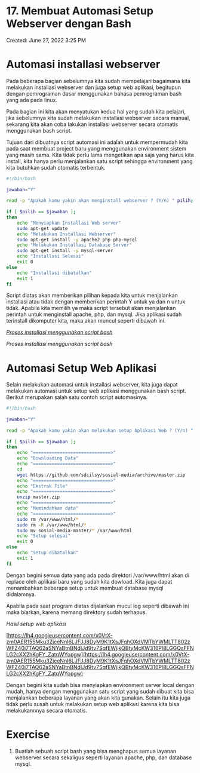 # 17. Membuat Automasi Setup Webserver dengan Bash

Created: June 27, 2022 3:25 PM

# **Automasi installasi webserver**

Pada beberapa bagian sebelumnya kita sudah mempelajari bagaimana kita melakukan installasi webserver dan juga setup web aplikasi, begitupun dengan pemrograman dasar menggunakan bahasa pemrograman bash yang ada pada linux.

Pada bagian ini kita akan menyatukan kedua hal yang sudah kita pelajari, jika sebelumnya kita sudah melakukan installasi webserver secara manual, sekarang kita akan coba lakukan installasi webserver secara otomatis menggunakan bash script.

Tujuan dari dibuatnya script automasi ini adalah untuk mempermudah kita pada saat membuat project baru yang menggunakan environment sistem yang masih sama. Kita tidak perlu lama mengetikan apa saja yang harus kita install, kita hanya perlu menjalankan satu script sehingga environment yang kita butuhkan sudah otomatis terbentuk.

```bash
#!/bin/bash
 
jawaban="Y"
 
read -p "Apakah kamu yakin akan menginstall webserver ? (Y/n) " pilih;
 
if [ $pilih == $jawaban ];
then
    echo "Menyiapkan Installasi Web server"
    sudo apt-get update
    echo "Melakukan Installasi Webserver"
    sudo apt-get install -y apache2 php php-mysql
    echo "Melakukan Installasi Database Server"
    sudo apt-get install -y mysql-server
    echo "Installasi Selesai"
    exit 0
else
    echo "Installasi dibatalkan"
    exit 1
fi
```

Script diatas akan memberikan pilihan kepada kita untuk menjalankan installasi atau tidak dengan memberikan perintah Y untuk ya dan n untuk tidak. Apabila kita memilih ya maka script tersebut akan menjalankan perintah untuk menginstall apache, php, dan mysql. Jika aplikasi sudah terinstall dikomputer kita, maka akan muncul seperti dibawah ini.

[*Proses installasi menggunakan script bash*](https://lh6.googleusercontent.com/p4qYjd252InlXWHrFImGLH9cbTzDGGYIQvN9nQ1C-G0-cUcj7l8u-ZrJj3P4CxiXsQqovAY5aVt1kJYqHtFYb2vtTF3odwiSwjT8d74II4Urfpkq-_sk6oTjR_00Rf9hdfrZCc-r5IvBRWA3AA)

*Proses installasi menggunakan script bash*

# **Automasi Setup Web Aplikasi**

Selain melakukan automasi untuk installasi webserver, kita juga dapat melakukan automasi untuk setup web aplikasi menggunakan bash script. Berikut merupakan salah satu contoh script automasinya.

```bash
#!/bin/bash
 
jawaban="Y"
 
read -p "Apakah kamu yakin akan melakukan setup Aplikasi Web ? (Y/n) " pilih;
 
if [ $pilih == $jawaban ];
then
    echo "=============================>"
    echo "Downloading Data"
    echo "=============================>"
    cd
    wget https://github.com/sdcilsy/sosial-media/archive/master.zip
    echo "=============================>"
    echo "Ekstrak File"
    echo "=============================>"
    unzip master.zip
    echo "=============================>"
    echo "Memindahkan data"
    echo "=============================>"
    sudo rm /var/www/html/*
    sudo rm -R /var/www/html/*
    sudo mv sosial-media-master/* /var/www/html
    echo "Setup selesai"
    exit 0
else
    echo "Setup dibatalkan"
    exit 1
fi
```

Dengan begini semua data yang ada pada direktori /var/www/html akan di replace oleh aplikasi baru yang sudah kita dowload. Kita juga dapat menambahkan beberapa setup untuk membuat database mysql didalamnya.

Apabila pada saat program diatas dijalankan mucul log seperti dibawah ini maka biarkan, karena memang direktory sudah terhapus.

*Hasil setup web aplikasi*

[https://lh4.googleusercontent.com/x0VtX-zm0AER155Mku3ZjceNnI6LJFJJ8DyM9K1tXsJFqhOXdVMTbYWMLTT802zWFZ40j7TAQ62aSNYaBtnBNdIJd9tv7SqfEWjikQBtyMcKW316Pl8LGGQsFFNLG2cXX2hKgFY_ZatqWYopgw](https://lh4.googleusercontent.com/x0VtX-zm0AER155Mku3ZjceNnI6LJFJJ8DyM9K1tXsJFqhOXdVMTbYWMLTT802zWFZ40j7TAQ62aSNYaBtnBNdIJd9tv7SqfEWjikQBtyMcKW316Pl8LGGQsFFNLG2cXX2hKgFY_ZatqWYopgw)

Dengan begini kita sudah bisa menyiapkan environment server local dengan mudah, hanya dengan menggunakan satu script yang sudah dibuat kita bisa menjalankan beberapa layanan yang akan kita gunakan. Selain itu kita juga tidak perlu susah untuk melakukan setup web aplikasi karena kita bisa melakukannnya secara otomatis.

# **Exercise**

1. Buatlah sebuah script bash yang bisa menghapus semua layanan webserver secara sekaligus seperti layanan apache, php, dan database mysql.